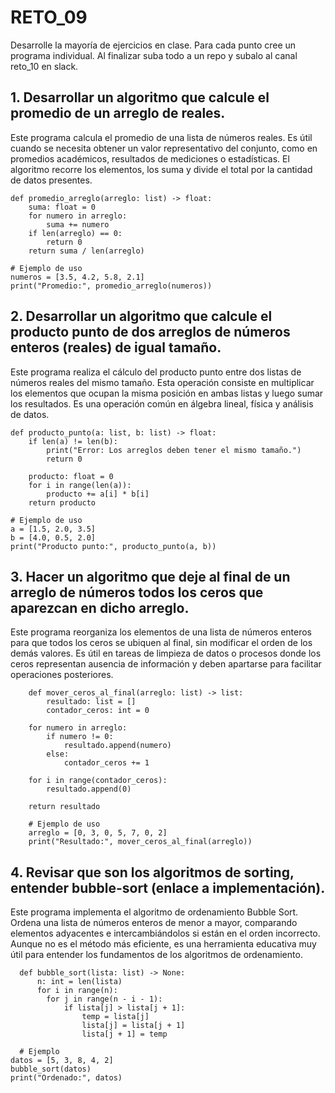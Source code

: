 # RETO_09
Desarrolle la mayoría de ejercicios en clase. Para cada punto cree un programa individual. Al finalizar suba todo a un repo y subalo al canal reto_10 en slack.
## 1. Desarrollar un algoritmo que calcule el promedio de un arreglo de reales.
Este programa calcula el promedio de una lista de números reales. Es útil cuando se necesita obtener un valor representativo del conjunto, como en promedios académicos, resultados de mediciones o estadísticas. El algoritmo recorre los elementos, los suma y divide el total por la cantidad de datos presentes.


```
def promedio_arreglo(arreglo: list) -> float:
    suma: float = 0
    for numero in arreglo:
        suma += numero
    if len(arreglo) == 0:
        return 0
    return suma / len(arreglo)

# Ejemplo de uso
numeros = [3.5, 4.2, 5.8, 2.1]
print("Promedio:", promedio_arreglo(numeros))
```

## 2. Desarrollar un algoritmo que calcule el producto punto de dos arreglos de números enteros (reales) de igual tamaño.
Este programa realiza el cálculo del producto punto entre dos listas de números reales del mismo tamaño. Esta operación consiste en multiplicar los elementos que ocupan la misma posición en ambas listas y luego sumar los resultados. Es una operación común en álgebra lineal, física y análisis de datos.
```
def producto_punto(a: list, b: list) -> float:
    if len(a) != len(b):
        print("Error: Los arreglos deben tener el mismo tamaño.")
        return 0

    producto: float = 0
    for i in range(len(a)):
        producto += a[i] * b[i]
    return producto

# Ejemplo de uso
a = [1.5, 2.0, 3.5]
b = [4.0, 0.5, 2.0]
print("Producto punto:", producto_punto(a, b))
```
## 3. Hacer un algoritmo que deje al final de un arreglo de números todos los ceros que aparezcan en dicho arreglo.
Este programa reorganiza los elementos de una lista de números enteros para que todos los ceros se ubiquen al final, sin modificar el orden de los demás valores. Es útil en tareas de limpieza de datos o procesos donde los ceros representan ausencia de información y deben apartarse para facilitar operaciones posteriores.
```
    def mover_ceros_al_final(arreglo: list) -> list:
        resultado: list = []
        contador_ceros: int = 0

    for numero in arreglo:
        if numero != 0:
            resultado.append(numero)
        else:
            contador_ceros += 1

    for i in range(contador_ceros):
        resultado.append(0)

    return resultado

    # Ejemplo de uso
    arreglo = [0, 3, 0, 5, 7, 0, 2]
    print("Resultado:", mover_ceros_al_final(arreglo))
```
## 4. Revisar que son los algoritmos de sorting, entender bubble-sort (enlace a implementación).
Este programa implementa el algoritmo de ordenamiento Bubble Sort. Ordena una lista de números enteros de menor a mayor, comparando elementos adyacentes e intercambiándolos si están en el orden incorrecto. Aunque no es el método más eficiente, es una herramienta educativa muy útil para entender los fundamentos de los algoritmos de ordenamiento.
```
  def bubble_sort(lista: list) -> None:
      n: int = len(lista)
      for i in range(n):
        for j in range(n - i - 1):
            if lista[j] > lista[j + 1]:
                temp = lista[j]
                lista[j] = lista[j + 1]
                lista[j + 1] = temp

  # Ejemplo
datos = [5, 3, 8, 4, 2]
bubble_sort(datos)
print("Ordenado:", datos)
```
